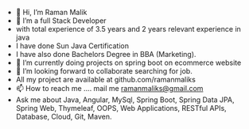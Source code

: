 - 👋 Hi, I’m Raman Malik
- 👀 I’m a full Stack  Developer 
- with total experience of 3.5 years and 2 years relevant experience in java
- I have done Sun Java Certification
- I have also done Bachelors Degree in BBA (Marketing).
- 🌱 I’m currently doing projects on spring boot on ecommerce website
- 💞️ I’m looking forward to collaborate searching for job.
- All my project are available at github.com/ramanmaliks
- 📫 How to reach me .... mail me ramanmaliks@gmail.com
- Ask me about Java, Angular, MySql, Spring Boot, Spring Data JPA, Spring Web, Thymeleaf, OOPS, Web Applications, RESTful APIs, Database, Cloud, Git, Maven.

<!---
ramanmaliks/ramanmaliks is a ✨ special ✨ repository because its `README.md` (this file) appears on your GitHub profile.
You can click the Preview link to take a look at your changes
